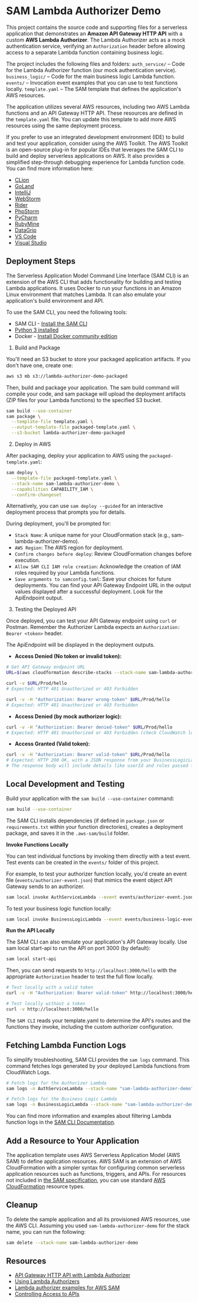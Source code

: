 # SAM Lambda Authorizer Demo

This project contains the source code and supporting files for a serverless application that demonstrates an **Amazon API Gateway HTTP API** with a custom **AWS Lambda Authorizer**. The Lambda Authorizer acts as a mock authentication service, verifying an `Authorization` header before allowing access to a separate Lambda function containing business logic.

The project includes the following files and folders:
`auth_service/` – Code for the Lambda Authorizer function (our mock authentication service).
`business_logic/` – Code for the main business logic Lambda function.
`events/` – Invocation event examples that you can use to test functions locally.
`template.yaml` – The SAM template that defines the application's AWS resources.

The application utilizes several AWS resources, including two AWS Lambda functions and an API Gateway HTTP API. These resources are defined in the `template.yaml` file. You can update this template to add more AWS resources using the same deployment process.

If you prefer to use an integrated development environment (IDE) to build and test your application, consider using the AWS Toolkit. The AWS Toolkit is an open-source plug-in for popular IDEs that leverages the SAM CLI to build and deploy serverless applications on AWS. It also provides a simplified step-through debugging experience for Lambda function code. You can find more information here:

* [CLion](https://docs.aws.amazon.com/toolkit-for-jetbrains/latest/userguide/welcome.html)
* [GoLand](https://docs.aws.amazon.com/toolkit-for-jetbrains/latest/userguide/welcome.html)
* [IntelliJ](https://docs.aws.amazon.com/toolkit-for-jetbrains/latest/userguide/welcome.html)
* [WebStorm](https://docs.aws.amazon.com/toolkit-for-jetbrains/latest/userguide/welcome.html)
* [Rider](https://docs.aws.amazon.com/toolkit-for-jetbrains/latest/userguide/welcome.html)
* [PhpStorm](https://docs.aws.amazon.com/toolkit-for-jetbrains/latest/userguide/welcome.html)
* [PyCharm](https://docs.aws.amazon.com/toolkit-for-jetbrains/latest/userguide/welcome.html)
* [RubyMine](https://docs.aws.amazon.com/toolkit-for-jetbrains/latest/userguide/welcome.html)
* [DataGrip](https://docs.aws.amazon.com/toolkit-for-jetbrains/latest/userguide/welcome.html)
* [VS Code](https://docs.aws.amazon.com/toolkit-for-vscode/latest/userguide/welcome.html)
* [Visual Studio](https://docs.aws.amazon.com/toolkit-for-visual-studio/latest/user-guide/welcome.html)

## Deployment Steps
The Serverless Application Model Command Line Interface (SAM CLI) is an extension of the AWS CLI that adds functionality for building and testing Lambda applications. It uses Docker to run your functions in an Amazon Linux environment that matches Lambda. It can also emulate your application's build environment and API.

To use the SAM CLI, you need the following tools:
* SAM CLI - [Install the SAM CLI](https://docs.aws.amazon.com/serverless-application-model/latest/developerguide/serverless-sam-cli-install.html)
* [Python 3 installed](https://www.python.org/downloads/)
* Docker - [Install Docker community edition](https://hub.docker.com/search/?type=edition&offering=community)


1. Build and Package

You'll need an S3 bucket to store your packaged application artifacts. If you don't have one, create one:
```bash
aws s3 mb s3://lambda-authorizer-demo-packaged
```

Then, build and package your application. The sam build command will compile your code, and sam package will upload the deployment artifacts (ZIP files for your Lambda functions) to the specified S3 bucket.

```bash
sam build --use-container
sam package \
  --template-file template.yaml \
  --output-template-file packaged-template.yaml \
  --s3-bucket lambda-authorizer-demo-packaged
```

2. Deploy in AWS

After packaging, deploy your application to AWS using the `packaged-template.yaml`:

```bash
sam deploy \
  --template-file packaged-template.yaml \
  --stack-name sam-lambda-authorizer-demo \
  --capabilities CAPABILITY_IAM \
  --confirm-changeset
```

Alternatively, you can use `sam deploy --guided` for an interactive deployment process that prompts you for details.

During deployment, you'll be prompted for:
- `Stack Name`: A unique name for your CloudFormation stack (e.g., sam-lambda-authorizer-demo).
- `AWS Region`: The AWS region for deployment.
- `Confirm changes before deploy`: Review CloudFormation changes before execution.
- `Allow SAM CLI IAM role creation`: Acknowledge the creation of IAM roles required by your Lambda functions.
- `Save arguments to samconfig.toml`: Save your choices for future deployments.
You can find your API Gateway Endpoint URL in the output values displayed after a successful deployment. Look for the ApiEndpoint output.


3. Testing the Deployed API

Once deployed, you can test your API Gateway endpoint using `curl` or Postman. Remember the Authorizer Lambda expects an `Authorization: Bearer <token>` header.

The ApiEndpoint will be displayed in the deployment outputs.

- **Access Denied (No token or invalid token):**
```bash
# Get API Gateway endpoint URL
URL=$(aws cloudformation describe-stacks --stack-name sam-lambda-authorizer-demo --query "Stacks[0].Outputs[?OutputKey=='ApiEndpoint'].OutputValue" --output text)

curl -v $URL/Prod/hello
# Expected: HTTP 401 Unauthorized or 403 Forbidden

curl -v -H "Authorization: Bearer wrong-token" $URL/Prod/hello
# Expected: HTTP 401 Unauthorized or 403 Forbidden
```

- **Access Denied (by mock authorizer logic):**
```bash
curl -v -H "Authorization: Bearer denied-token" $URL/Prod/hello
# Expected: HTTP 401 Unauthorized or 403 Forbidden (check CloudWatch logs for Authorizer Lambda for details)
```

- **Access Granted (Valid token):**
```bash
curl -v -H "Authorization: Bearer valid-token" $URL/Prod/hello
# Expected: HTTP 200 OK, with a JSON response from your BusinessLogicLambda
# The response body will include details like userId and roles passed from the Authorizer.
```


## Local Development and Testing
Build your application with the `sam build --use-container` command:
```bash
sam build --use-container
```
The SAM CLI installs dependencies (if defined in `package.json` or `requirements.txt` within your function directories), creates a deployment package, and saves it in the `.aws-sam/build` folder.

**Invoke Functions Locally**

You can test individual functions by invoking them directly with a test event. Test events can be created in the `events/` folder of this project.

For example, to test your authorizer function locally, you'd create an event file (`events/authorizer-event.json`) that mimics the event object API Gateway sends to an authorizer.
```bash
sam local invoke AuthServiceLambda --event events/authorizer-event.json
```

To test your business logic function locally:
```bash
sam local invoke BusinessLogicLambda --event events/business-logic-event.json
```

**Run the API Locally**

The SAM CLI can also emulate your application's API Gateway locally. Use sam local start-api to run the API on port 3000 (by default):
```bash
sam local start-api
```

Then, you can send requests to `http://localhost:3000/hello` with the appropriate `Authorization` header to test the full flow locally.
```bash
# Test locally with a valid token
curl -v -H "Authorization: Bearer valid-token" http://localhost:3000/hello

# Test locally without a token
curl -v http://localhost:3000/hello
```
The `SAM CLI` reads your template.yaml to determine the API's routes and the functions they invoke, including the custom authorizer configuration.


## Fetching Lambda Function Logs
To simplify troubleshooting, SAM CLI provides the `sam logs` command. This command fetches logs generated by your deployed Lambda functions from CloudWatch Logs.
```bash
# Fetch logs for the Authorizer Lambda
sam logs -n AuthServiceLambda --stack-name "sam-lambda-authorizer-demo" --tail

# Fetch logs for the Business Logic Lambda
sam logs -n BusinessLogicLambda --stack-name "sam-lambda-authorizer-demo" --tail
```

You can find more information and examples about filtering Lambda function logs in the [SAM CLI Documentation](https://docs.aws.amazon.com/serverless-application-model/latest/developerguide/serverless-sam-cli-logging.html).


## Add a Resource to Your Application
The application template uses AWS Serverless Application Model (AWS SAM) to define application resources. AWS SAM is an extension of AWS CloudFormation with a simpler syntax for configuring common serverless application resources such as functions, triggers, and APIs. For resources not included in [the SAM specification](https://github.com/awslabs/serverless-application-model/blob/master/versions/2016-10-31.md), you can use standard [AWS CloudFormation](https://docs.aws.amazon.com/AWSCloudFormation/latest/UserGuide/aws-template-resource-type-ref.html) resource types.


## Cleanup
To delete the sample application and all its provisioned AWS resources, use the AWS CLI. Assuming you used `sam-lambda-authorizer-demo` for the stack name, you can run the following:
```bash
sam delete --stack-name sam-lambda-authorizer-demo
```

## Resources
- [API Gateway HTTP API with Lambda Authorizer](https://docs.aws.amazon.com/apigateway/latest/developerguide/http-api-lambda-authorizer.html)
- [Using Lambda Authorizers](https://docs.aws.amazon.com/apigateway/latest/developerguide/apigateway-use-lambda-authorizer.html)
- [Lambda authorizer examples for AWS SAM](https://docs.aws.amazon.com/serverless-application-model/latest/developerguide/serverless-controlling-access-to-apis-lambda-authorizer.html)
- [Controlling Access to APIs](https://docs.aws.amazon.com/serverless-application-model/latest/developerguide/serverless-controlling-access-to-apis.html#serverless-controlling-access-to-apis-choices)